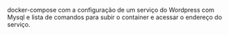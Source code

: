 docker-compose com a configuração de um serviço do Wordpress com Mysql e lista de comandos para subir o container e acessar o endereço do serviço.
